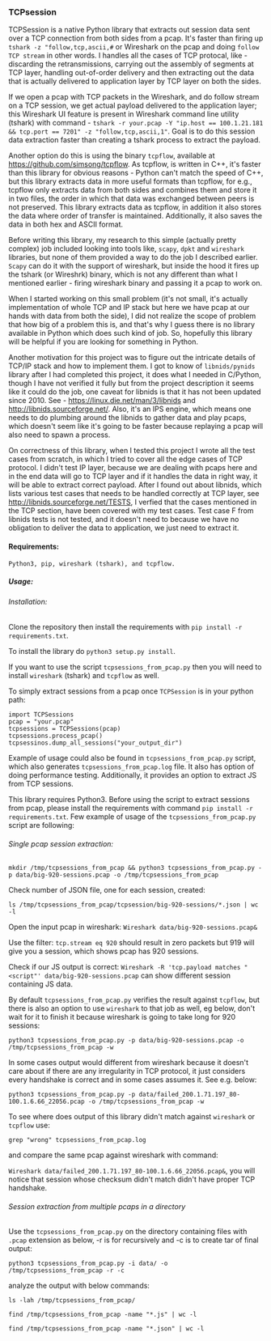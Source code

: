 ### TCPsession

TCPSession is a native Python library that extracts out session data sent over a TCP connection from both sides 
 from a pcap. It's faster than firing up `tshark -z "follow,tcp,ascii,#` or Wireshark on the pcap and doing 
 `follow TCP stream` in other words. I handles all the cases of TCP protocal, like - discarding the retransmissions,
  carrying out the assembly of segments at TCP layer, handling out-of-order
 delivery and then extracting out the data that is actually delivered to application layer by TCP layer
 on both the sides.

If we open a pcap with TCP packets in the Wireshark, and do follow stream on a TCP
session, we get actual payload delivered to the application layer; this Wireshark UI feature
is present in Wireshark command line utility (tshark) with command - 
`tshark -r your.pcap -Y "ip.host == 100.1.21.181 && tcp.port == 7201" -z "follow,tcp,ascii,1"`.
 Goal is to do this session data extraction faster than creating a tshark process to extract the payload.

Another option do this is using the binary `tcpflow`, available at https://github.com/simsong/tcpflow.
As tcpflow, is written in C++, it's faster than this library for obvious reasons - 
 Python can't match the speed of C++, but this library extracts data in more useful formats than tcpflow,
 for e.g., tcpflow only extracts data from both sides and combines them and store it in two files,
 the order in which that data was exchanged between peers is not preserved.
 This library extracts data as tcpflow, in addition it also stores the data where order of 
 transfer is maintained. Additionally, it also saves the data in both hex and ASCII format.

Before writing this library, my research to this simple (actually pretty complex) job included
 looking into tools like, `scapy`, `dpkt` and `wireshark` libraries, but none of them provided a way to 
 do the job I described earlier. `Scapy` can do it with the support of wireshark, but 
 inside the hood it fires up the tshark (or Wireshrk) binary, which is not any different than 
 what I mentioned earlier - firing wireshark binary and passing it a pcap to work on. 

When I started working on this small problem (it's not small, it's actually implementation of 
 whole TCP and IP stack but here we have pcap at our hands with data from both the side), 
 I did not realize the scope of problem that how big of a problem this is, and that's why
 I guess there is no library available in Python which does such kind of job.
 So, hopefully this library will be helpful if you are looking for something in Python.
 
 Another motivation for this project was to figure out the intricate details of TCP/IP stack and
 how to implement them. I got to know of `libnids/pynids` library after I had completed this project, it
 does what I needed in C/Python, though I have not verified it fully but from the project description
 it seems like it could do the job, one caveat for libnids is that it has not been updated since 2010.
See - https://linux.die.net/man/3/libnids and http://libnids.sourceforge.net/. Also, it's an IPS engine,
which means one needs to do plumbing around the libnids to gather data and play pcaps, which doesn't
seem like it's going to be faster because replaying a pcap will also need to spawn a process.

On correctness of this library, when I tested this project I wrote all the test cases from scratch,
 in which I tried to cover all the edge cases of TCP protocol. 
 I didn't test IP layer, because we are dealing with pcaps here
and in the end data will go to TCP layer and if it handles the data in right way,
it will be able to extract correct payload. After I found out about libnids, which lists
various test cases that needs to be handled correctly at TCP layer, see
http://libnids.sourceforge.net/TESTS, I verfied that the cases mentioned in the TCP section, 
have been covered with my test cases.
 Test case F from libnids tests is not tested, and it doesn't need to because
we have no obligation to deliver the data to application, we just need to extract it.

#### Requirements:

    Python3, pip, wireshark (tshark), and tcpflow.


##### Usage:
###### Installation:
Clone the repository then install the requirements with `pip install -r requirements.txt`. 

To install the library do `python3 setup.py install`.

If you want to use the script `tcpsessions_from_pcap.py` then you will need to install
 `wireshark` (tshark) and `tcpflow` as well.


To simply extract sessions from a pcap once `TCPSession` is in your python path:

    import TCPSessions
    pcap = "your.pcap"
    tcpsessions = TCPSessions(pcap)
    tcpsessions.process_pcap()
    tcpsessinos.dump_all_sessions("your_output_dir")

Example of usage could also be found in `tcpsessions_from_pcap.py` script, which also generates
 `tcpsessions_from_pcap.log` file. It also has option of doing performance testing. Additionally, 
 it provides an option to extract JS from TCP sessions. 

This library requires Python3.
Before using the script to extract sessions from pcap, please install the requirements with
command `pip install -r requirements.txt`. Few example of usage of the `tcpsessions_from_pcap.py`
script are following:

###### Single pcap session extraction:
  
    mkdir /tmp/tcpsessions_from_pcap && python3 tcpsessions_from_pcap.py -p data/big-920-sessions.pcap -o /tmp/tcpsessions_from_pcap

Check number of JSON file, one for each session, created:

`ls /tmp/tcpsessions_from_pcap/tcpsession/big-920-sessions/*.json | wc -l`

Open the input pcap in wireshark: `Wireshark data/big-920-sessions.pcap&`

Use the filter: `tcp.stream eq 920` should result in zero packets but 919 will give you a session,
which shows pcap has 920 sessions.

Check if our JS output is correct: `Wireshark -R 'tcp.payload matches "<script"' data/big-920-sessions.pcap`
can show different session containing JS data.

By default `tcpsessions_from_pcap.py` verifies the result against `tcpflow`, but there is also an option
to use `wireshark` to that job as well, eg below, don't wait for it to finish it because wireshark is going
to take long for 920 sessions:

    python3 tcpsessions_from_pcap.py -p data/big-920-sessions.pcap -o /tmp/tcpsessions_from_pcap -w

In some cases output would different from wireshark because it doesn't care about if there are any 
irregularity in TCP protocol, it just considers every handshake is correct and in some cases assumes it.
See e.g. below:

    python3 tcpsessions_from_pcap.py -p data/failed_200.1.71.197_80-100.1.6.66_22056.pcap -o /tmp/tcpsessions_from_pcap -w
    
To see where does output of this library didn't match against `wireshark` or `tcpflow` use:

`grep "wrong" tcpsessions_from_pcap.log`

and compare the same pcap against wireshark with command:

`Wireshark data/failed_200.1.71.197_80-100.1.6.66_22056.pcap&`, you will notice that session whose checksum
didn't match didn't have proper TCP handshake.

###### Session extraction from multiple pcaps in a directory

Use the `tcpsessions_from_pcap.py` on the directory containing files with `.pcap` extension as below, -r is for 
recursively and -c is to create tar of final output:

`python3 tcpsessions_from_pcap.py -i data/ -o /tmp/tcpsessions_from_pcap -r -c`

analyze the output with below commands:

`ls -lah /tmp/tcpsessions_from_pcap/`

`find /tmp/tcpsessions_from_pcap -name "*.js" | wc -l`

`find /tmp/tcpsessions_from_pcap -name "*.json" | wc -l`
